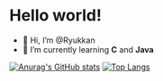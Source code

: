 # Hello world!

- 👋 Hi, I’m @Ryukkan
- 🌱 I’m currently learning **C** and **Java**

[![Anurag's GitHub stats](https://github-readme-stats.vercel.app/api?username=Ryukkan)](https://github.com/anuraghazra/github-readme-stats)
[![Top Langs](https://github-readme-stats.vercel.app/api/top-langs/?username=Ryukkan&layout=compact)](https://github.com/anuraghazra/github-readme-stats)

<!---
Ryukkan/Ryukkan is a ✨ special ✨ repository because its `README.md` (this file) appears on your GitHub profile.
You can click the Preview link to take a look at your changes.

- 👀 I’m interested in ...
- 💞️ I’m looking to collaborate on ...
- 📫 How to reach me ...
--->
